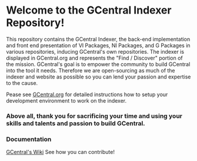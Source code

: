 # Welcome to the GCentral Indexer Repository!

This repository contains the GCentral Indexer, the back-end implementation and front end presentation of VI Packages, NI Packages, and G Packages in various repositories, inducing GCentral's own repositories. The indexer is displayed in GCentral.org and represents the "Find / Discover" portion of the mission. 
GCentral's goal is to empower the community to build GCentral into the tool it needs. Therefore we are open-sourcing as much of the indexer and website as possible so you can lend your passion and expertise to the cause.

Pease see [GCentral.org](https://www.gcentral.org/support/collaborate) for detailed instructions how to setup your development environment to work on the indexer.

### Above all, thank you for sacrificing your time and using your skills and talents and passion to build GCentral.

### Documentation

[GCentral's Wiki](https://github.com/gcentral/Website/wiki)
See how you can contribute!
